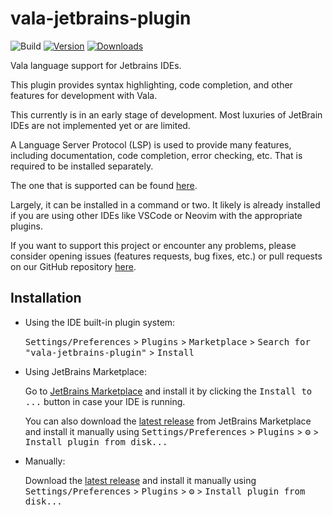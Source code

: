 # vala-jetbrains-plugin

![Build](https://github.com/Tbusk/vala-jetbrains-plugin/workflows/Build/badge.svg)
[![Version](https://img.shields.io/jetbrains/plugin/v/MARKETPLACE_ID.svg)](https://plugins.jetbrains.com/plugin/27464-vala-language)
[![Downloads](https://img.shields.io/jetbrains/plugin/d/MARKETPLACE_ID.svg)](https://plugins.jetbrains.com/plugin/27464-vala-language)

<!-- Plugin description -->

Vala language support for Jetbrains IDEs.
            
This plugin provides syntax highlighting, code completion, and other features for development with Vala.
            
This currently is in an early stage of development. Most luxuries of JetBrain IDEs are not implemented yet or are limited.

A Language Server Protocol (LSP) is used to provide many features, including documentation, code completion, error checking, etc.
That is required to be installed separately. 

The one that is supported can be found [here](https://github.com/vala-lang/vala-language-server).

Largely, it can be installed in a command or two.  It likely is already installed if you are using other IDEs like VSCode or Neovim with the appropriate plugins.

If you want to support this project or encounter any problems, please consider opening issues (features requests, bug fixes, etc.) or pull requests on our GitHub repository [here](https://github.com/Tbusk/vala-jetbrains-plugin).


<!-- Plugin description end -->

## Installation

- Using the IDE built-in plugin system:
  
  <kbd>Settings/Preferences</kbd> > <kbd>Plugins</kbd> > <kbd>Marketplace</kbd> > <kbd>Search for "vala-jetbrains-plugin"</kbd> >
  <kbd>Install</kbd>
  
- Using JetBrains Marketplace:

  Go to [JetBrains Marketplace](https://plugins.jetbrains.com/plugin/27464-vala-language) and install it by clicking the <kbd>Install to ...</kbd> button in case your IDE is running.

  You can also download the [latest release](https://plugins.jetbrains.com/plugin/27464-vala-language/versions) from JetBrains Marketplace and install it manually using
  <kbd>Settings/Preferences</kbd> > <kbd>Plugins</kbd> > <kbd>⚙️</kbd> > <kbd>Install plugin from disk...</kbd>

- Manually:

  Download the [latest release](https://github.com/Tbusk/vala-jetbrains-plugin/releases/latest) and install it manually using
  <kbd>Settings/Preferences</kbd> > <kbd>Plugins</kbd> > <kbd>⚙️</kbd> > <kbd>Install plugin from disk...</kbd>
